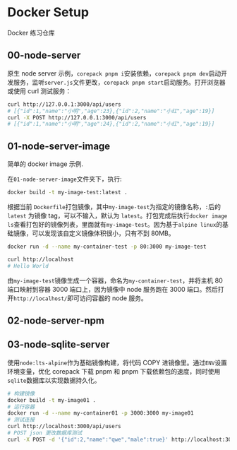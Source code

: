 # Docker Setup

Docker 练习仓库

## 00-node-server

原生 node server 示例，`corepack pnpm i`安装依赖，`corepack pnpm dev`启动开发服务，监听`server.js`文件更改，`corepack pnpm start`启动服务。打开浏览器或使用 curl 测试服务：

```bash
curl http://127.0.0.1:3000/api/users
# [{"id":1,"name":"小明","age":23},{"id":2,"name":"小红","age":19}]
curl -X POST http://127.0.0.1:3000/api/users
# [{"id":1,"name":"小明","age":24},{"id":2,"name":"小红","age":19}]
```

## 01-node-server-image

简单的 docker image 示例.

在`01-node-server-image`文件夹下，执行:

```bash
docker build -t my-image-test:latest .
```

根据当前 `Dockerfile`打包镜像，其中`my-image-test`为指定的镜像名称，`:`后的 `latest` 为镜像 tag，可以不输入，默认为 `latest`。打包完成后执行`docker image ls`查看打包好的镜像列表，里面就有`my-image-test`。因为基于`alpine linux`的基础镜像，可以发现该自定义镜像体积很小，只有不到 80MB。

```bash
docker run -d --name my-container-test -p 80:3000 my-image-test

curl http://localhost
# Hello World
```

由`my-image-test`镜像生成一个容器，命名为`my-container-test`，并将主机 80 端口映射到容器 3000 端口上，因为镜像中 node 服务跑在 3000 端口。然后打开`http://localhost/`即可访问容器的 node 服务。

## 02-node-server-npm

## 03-node-sqlite-server

使用`node:lts-alpine`作为基础镜像构建，将代码 COPY 进镜像里。通过`ENV`设置环境变量，优化 corepack 下载 pnpm 和 pnpm 下载依赖包的速度，同时使用`sqlite`数据库以实现数据持久化。

```bash
# 构建镜像
docker build -t my-image01 .
# 运行容器
docker run -d --name my-container01 -p 3000:3000 my-image01
# 测试连接
curl http://localhost:3000/api/users
# POST json 更改数据库测试
curl -X POST -d '{"id":2,"name":"qwe","male":true}' http://localhost:3000/api/users
```
